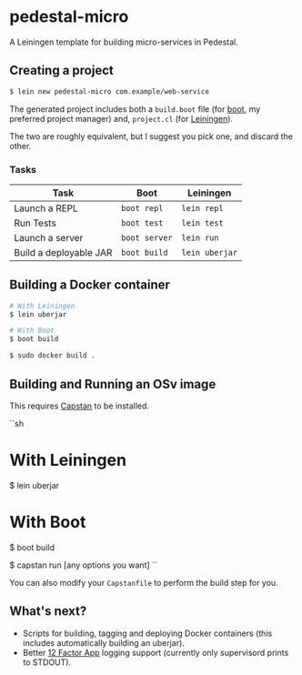 # pedestal-micro

A Leiningen template for building micro-services in Pedestal.

## Creating a project

```sh
$ lein new pedestal-micro com.example/web-service
```

The generated project includes both a
`build.boot` file (for [boot](http://boot-clj.com/), my preferred project manager) and,
`project.cl` (for [Leiningen](http://leiningen.org/)).

The two are roughly equivalent, but I suggest you pick one, and discard the
other.

### Tasks

| Task                   |     Boot      |   Leiningen    |
|------------------------|---------------|----------------|
| Launch a REPL          | `boot repl`   | `lein repl`    |
| Run Tests              | `boot test`   | `lein test`    |
| Launch a server        | `boot server` | `lein run`     |
| Build a deployable JAR | `boot build`  | `lein uberjar` |

## Building a Docker container

```sh
# With Leiningen
$ lein uberjar

# With Boot
$ boot build

$ sudo docker build .
```

## Building and Running an OSv image

This requires [Capstan](https://github.com/cloudius-systems/capstan) to be installed.

``sh
# With Leiningen
$ lein uberjar

# With Boot
$ boot build

$ capstan run [any options you want]
``

You can also modify your `Capstanfile` to perform the build step for you.

## What's next?

* Scripts for building, tagging and deploying Docker containers (this includes
  automatically building an uberjar).
* Better [12 Factor App](http://12factor.net/logs) logging support (currently
  only supervisord prints to STDOUT).
